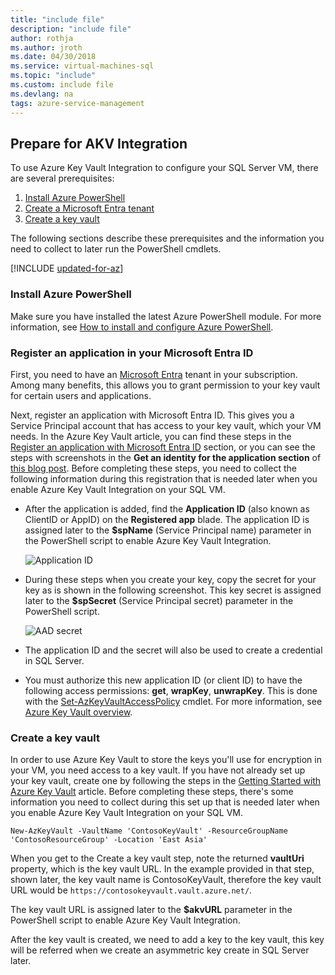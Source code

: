 ```yaml
---
title: "include file"
description: "include file"
author: rothja
ms.author: jroth
ms.date: 04/30/2018
ms.service: virtual-machines-sql
ms.topic: "include"
ms.custom: include file
ms.devlang: na
tags: azure-service-management
---
```

## Prepare for AKV Integration
To use Azure Key Vault Integration to configure your SQL Server VM, there are several prerequisites: 

1. [Install Azure PowerShell](#install)
2. [Create a Microsoft Entra tenant](#register)
3. [Create a key vault](#createkeyvault)

The following sections describe these prerequisites and the information you need to collect to later run the PowerShell cmdlets.

[!INCLUDE [updated-for-az](./updated-for-az.md)]

### <a id="install"></a> Install Azure PowerShell
Make sure you have installed the latest Azure PowerShell module. For more information, see [How to install and configure Azure PowerShell](/powershell/azure/install-az-ps).

### <a id="register"></a> Register an application in your Microsoft Entra ID

First, you need to have an [Microsoft Entra](https://azure.microsoft.com/trial/get-started-active-directory/) tenant in your subscription. Among many benefits, this allows you to grant permission to your key vault for certain users and applications.

Next, register an application with Microsoft Entra ID. This gives you a Service Principal account that has access to your key vault, which your VM needs. In the Azure Key Vault article, you can find these steps in the [Register an application with Microsoft Entra ID](/azure/key-vault/general/manage-with-cli2#registering-an-application-with-azure-active-directory) section, or you can see the steps with screenshots in the **Get an identity for the application section** of [this blog post](/archive/blogs/kv/azure-key-vault-step-by-step). Before completing these steps, you need to collect the following information during this registration that is needed later when you enable Azure Key Vault Integration on your SQL VM.

* After the application is added, find the **Application ID** (also known as ClientID or AppID) on the **Registered app** blade.
    The application ID is assigned later to the **$spName** (Service Principal name) parameter in the PowerShell script to enable Azure Key Vault Integration.

   ![Application ID](./media/virtual-machines-sql-server-akv-prepare/aad-application-id.png)

* During these steps when you create your key, copy the secret for your key as is shown in the following screenshot. This key secret is assigned later to the **$spSecret** (Service Principal secret) parameter in the PowerShell script.

   ![AAD secret](./media/virtual-machines-sql-server-akv-prepare/aad-sp-secret.png)

* The application ID and the secret will also be used to create a credential in SQL Server.

* You must authorize this new application ID (or client ID) to have the following access permissions: **get**, **wrapKey**, **unwrapKey**. This is done with the [Set-AzKeyVaultAccessPolicy](/powershell/module/az.keyvault/set-azkeyvaultaccesspolicy) cmdlet. For more information, see [Azure Key Vault overview](/azure/key-vault/general/overview).

### <a id="createkeyvault"></a> Create a key vault
In order to use Azure Key Vault to store the keys you'll use for encryption in your VM, you need access to a key vault. If you have not already set up your key vault, create one by following the steps in the [Getting Started with Azure Key Vault](/azure/key-vault/general/overview) article. Before completing these steps, there's some information you need to collect during this set up that is needed later when you enable Azure Key Vault Integration on your SQL VM.

```azurepowershell
New-AzKeyVault -VaultName 'ContosoKeyVault' -ResourceGroupName 'ContosoResourceGroup' -Location 'East Asia'
```

When you get to the Create a key vault step, note the returned **vaultUri** property, which is the key vault URL. In the example provided in that step, shown later, the key vault name is ContosoKeyVault, therefore the key vault URL would be `https://contosokeyvault.vault.azure.net/`.

The key vault URL is assigned later to the **$akvURL** parameter in the PowerShell script to enable Azure Key Vault Integration.

After the key vault is created, we need to add a key to the key vault, this key will be referred when we create an asymmetric key create in SQL Server later.
